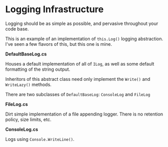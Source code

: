 # Logging Infrastructure

Logging should be as simple as possible, and pervasive throughout your code base.

This is an example of an implementation of `this.Log()` logging abstraction. I've seen a few flavors of this, but this one is mine.

**DefaultBaseLog.cs**

Houses a default implementation of all of `ILog`, as well as some default formatting of the string output.

Inheritors of this abstract class need only implement the `Write()` and `WriteLazy()` methods.

There are two subclasses of `DefaultBaseLog`: `ConsoleLog` and `FileLog`

**FileLog.cs**

Dirt simple implementation of a file appending logger. There is no retention policy, size limits, etc.

**ConsoleLog.cs**

Logs using `Console.WriteLine()`.
